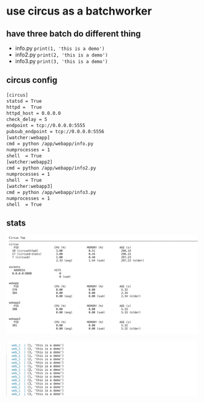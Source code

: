 # use circus as a batchworker

## have three batch do different thing

- info.py `print(1, 'this is a demo')`
- info2.py `print(2, 'this is a demo')`
- info3.py `print(3, 'this is a demo')`


## circus config

```code
[circus]
statsd = True
httpd =  True
httpd_host = 0.0.0.0
check_delay = 5
endpoint = tcp://0.0.0.0:5555
pubsub_endpoint = tcp://0.0.0.0:5556
[watcher:webapp]
cmd = python /app/webapp/info.py
numprocesses = 1
shell  = True
[watcher:webapp2]
cmd = python /app/webapp/info2.py
numprocesses = 1
shell  = True
[watcher:webapp3]
cmd = python /app/webapp/info3.py
numprocesses = 1
shell  = True
```

## stats

![stats](images/WX20190610-190433@2x.png)

![batch message](images/WX20190610-190646@2x.png)
